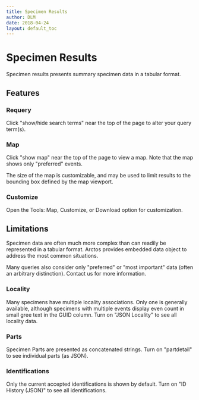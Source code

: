 ```yaml
---
title: Specimen Results
author: DLM
date: 2018-04-24
layout: default_toc
---
```


# Specimen Results

Specimen results presents summary specimen data in a tabular format. 

## Features

### Requery

Click "show/hide search terms" near the top of the page to alter your query term(s).

### Map

Click "show map" near the top of the page to view a map. Note that the map shows only "preferred" events.

The size of the map is customizable, and may be used to limit results to the bounding box defined by the map viewport.

### Customize

Open the Tools: Map, Customize, or Download option for customization.



## Limitations

Specimen data are often much more complex than can readily be represented in a tabular format. Arctos provides embedded data object
to address the most common situations. 

Many queries also consider only "preferred" or "most important" data (often an arbitrary distinction). Contact us for more information.

### Locality

Many specimens have multiple locality associations. Only one is generally available, although specimens with multiple events 
display even count in small gree text in the GUID column. Turn on "JSON Locality" to see all locality data.

### Parts

Specimen Parts are presented as concatenated strings. Turn on "partdetail" to see individual parts (as JSON).

### Identifications

Only the current accepted identifications is shown by default. Turn on "ID History (JSON)" to see all identifications.